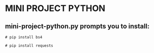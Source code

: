 # MINI PROJECT PYTHON

## mini-project-python.py prompts you to install:

```
# pip install bs4

# pip install requests
```
